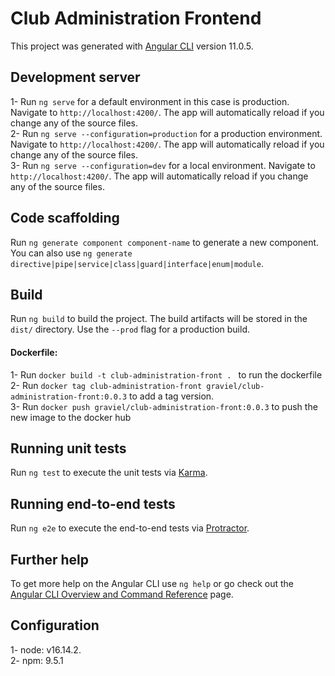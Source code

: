# Club Administration Frontend

This project was generated with [Angular CLI](https://github.com/angular/angular-cli) version 11.0.5.

## Development server

1- Run `ng serve` for a default environment in this case is production. Navigate to `http://localhost:4200/`. The app will automatically reload if you change any of the source files.  
2- Run `ng serve --configuration=production` for a production environment. Navigate to `http://localhost:4200/`. The app will automatically reload if you change any of the source files.  
3- Run `ng serve --configuration=dev` for a local environment. Navigate to `http://localhost:4200/`. The app will automatically reload if you change any of the source files.


## Code scaffolding

Run `ng generate component component-name` to generate a new component. You can also use `ng generate directive|pipe|service|class|guard|interface|enum|module`.

## Build

Run `ng build` to build the project. The build artifacts will be stored in the `dist/` directory. Use the `--prod` flag for a production build.
#### Dockerfile:
1- Run `docker build -t club-administration-front . ` to run the dockerfile  
2- Run `docker tag club-administration-front graviel/club-administration-front:0.0.3` to add a tag version.  
3- Run `docker push graviel/club-administration-front:0.0.3` to push the new image to the docker hub


## Running unit tests

Run `ng test` to execute the unit tests via [Karma](https://karma-runner.github.io).

## Running end-to-end tests

Run `ng e2e` to execute the end-to-end tests via [Protractor](http://www.protractortest.org/).

## Further help

To get more help on the Angular CLI use `ng help` or go check out the [Angular CLI Overview and Command Reference](https://angular.io/cli) page.
## Configuration
1- node: v16.14.2.  
2- npm: 9.5.1
